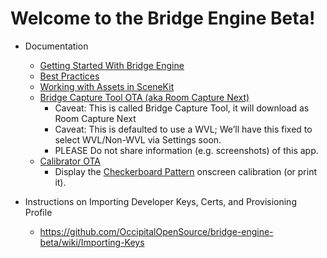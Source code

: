 # Welcome to the Bridge Engine Beta!

- Documentation
    - [Getting Started With Bridge Engine](https://docs.google.com/document/d/1O70yg9GA6b8zPC7WfnRwzDg7-ekyRDud3AlNDFB8CiQ/edit#)
    - [Best Practices](https://docs.google.com/document/d/1Z7bjnp9kBcpySxMrZ_QLbaAl0AhYJwMz_2CaF_ZPRgU/edit)
    - [Working with Assets in SceneKit](https://docs.google.com/document/d/1od_V1ZzVgmfOzCdM-_qumGS6g1NtEW8a8UH6fwQsEfs/edit)
    - [Bridge Capture Tool OTA (aka Room Capture Next)](http://strx.io/bridge-capture-tool)
         - Caveat: This is called Bridge Capture Tool, it will download as Room Capture Next
         - Caveat: This is defaulted to use a WVL; We’ll have this fixed to select WVL/Non-WVL via Settings soon.
         - PLEASE Do not share information (e.g. screenshots) of this app.
    - [Calibrator OTA](http://strx.io/calibrator-wvl)
         - Display the [Checkerboard Pattern](http://bit.ly/chkbrd25) onscreen calibration (or print it).


- Instructions on Importing Developer Keys, Certs, and Provisioning Profile
    - https://github.com/OccipitalOpenSource/bridge-engine-beta/wiki/Importing-Keys
